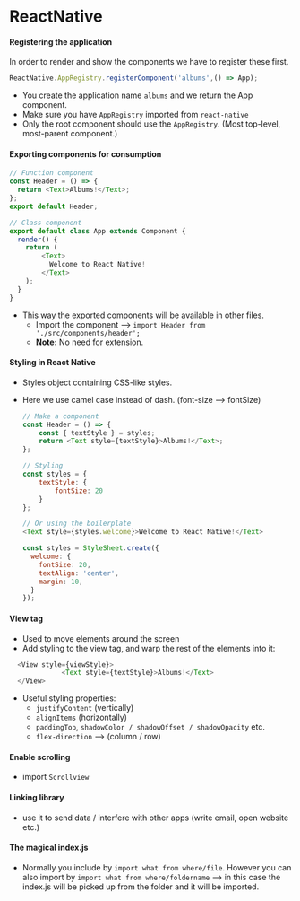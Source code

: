 # ReactNative

#### Registering the application
In order to render and show the components we have to register these first.
  ```js
  ReactNative.AppRegistry.registerComponent('albums',() => App);
  ```
- You create the application name `albums` and we return the App component.
- Make sure you have `AppRegistry` imported from `react-native`
- Only the root component should use the `AppRegistry`. (Most top-level, most-parent component.)


#### Exporting components for consumption
  ```js
  // Function component
  const Header = () => {
    return <Text>Albums!</Text>;
  };
  export default Header;

  // Class component
  export default class App extends Component {
    render() {
      return (
          <Text>
            Welcome to React Native!
          </Text>
      );
    }
  }
  ```
- This way the exported components will be available in other files.
  - Import the component --> `import Header from './src/components/header';`
  - **Note:** No need for extension.

#### Styling in React Native
- Styles object containing CSS-like styles.
- Here we use camel case instead of dash. (font-size --> fontSize)

  ```js
  // Make a component
  const Header = () => {
      const { textStyle } = styles;
      return <Text style={textStyle}>Albums!</Text>;
  };

  // Styling
  const styles = {
      textStyle: {
          fontSize: 20
      }
  };

  // Or using the boilerplate
  <Text style={styles.welcome}>Welcome to React Native!</Text>

  const styles = StyleSheet.create({
    welcome: {
      fontSize: 20,
      textAlign: 'center',
      margin: 10,
    }
  });
  ```

#### View tag
- Used to move elements around the screen
- Add styling to the view tag, and warp the rest of the elements into it:
```js
  <View style={viewStyle}>
             <Text style={textStyle}>Albums!</Text>
  </View>
```
- Useful styling properties:
  - `justifyContent` (vertically)
  - `alignItems` (horizontally)
  - `paddingTop`, `shadowColor / shadowOffset / shadowOpacity` etc.
  - `flex-direction` --> (column / row)

#### Enable scrolling
- import `Scrollview`

#### Linking library
- use it to send data / interfere with other apps (write email, open website etc.)

#### The magical index.js
- Normally you include by `import what from where/file`. However you can also import by `import what from where/foldername` --> in this case the index.js will be picked up from the folder and it will be imported.
